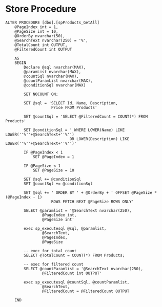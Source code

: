 # Store Procedure


	
	
	ALTER PROCEDURE [dbo].[spProducts_GetAll]
		@PageIndex int = 1,
		@PageSize int = 10, 
		@OrderBy nvarchar(50),
		@SearchText nvarchar(250) = '%',
		@TotalCount int OUTPUT,
		@FilteredCount int OUTPUT

		AS
		BEGIN
			Declare @sql nvarchar(MAX),
			@paramList nvarchar(MAX),
			@countSql nvarchar(MAX),
			@countParamList nvarchar(MAX),
			@conditionSql nvarchar(MAX)

			SET NOCOUNT ON;

			SET @sql = 'SELECT Id, Name, Description, 
						Price FROM Products'

			SET @countSql = 'SELECT @FilteredCount = COUNT(*) FROM Products'
			
			SET @conditionSql = ' WHERE LOWER(Name) LIKE LOWER(''%''+@SearchText+''%'') 
								OR LOWER(Description) LIKE LOWER(''%''+@SearchText+''%'')'

			IF @PageIndex < 1
				SET @PageIndex = 1
							
			IF @PageSize < 1
				SET @PageSize = 10

			SET @sql += @conditionSql
			SET @countSql += @conditionSql
	
			SET @sql += ' ORDER BY ' + @OrderBy + ' OFFSET @PageSize * (@PageIndex - 1) 
						ROWS FETCH NEXT @PageSize ROWS ONLY'

			SELECT @paramlist = '@SearchText nvarchar(250),
					@PageIndex int,
					@PageSize int' 

			exec sp_executesql @sql, @paramlist,
					@SearchText,
					@PageIndex,
					@PageSize
				
			-- exec for total count
			SELECT @TotalCount = COUNT(*) FROM Products;

			-- exec for filtered count
			SELECT @countParamlist = '@SearchText nvarchar(250),
					@FilteredCount int OUTPUT' 

			exec sp_executesql @countSql, @countParamlist,
					@SearchText,
					@FilteredCount = @FilteredCount OUTPUT
	
		END




